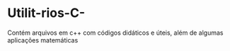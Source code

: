 # Utilit-rios-C-
Contém arquivos em c++ com códigos didáticos e úteis, além de algumas aplicações matemáticas
